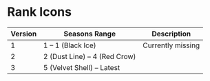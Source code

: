 # Rank Icons

| Version | Seasons Range                | Description       |
| ------- | ---------------------------- | ----------------- |
| 1       | 1 – 1 (Black Ice)            | Currently missing |
| 2       | 2 (Dust Line) – 4 (Red Crow) |                   |
| 3       | 5 (Velvet Shell) – Latest    |                   |
